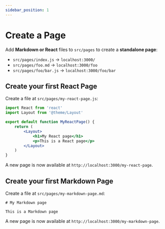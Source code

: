 ```yaml
---
sidebar_position: 1
---
```


# Create a Page

Add **Markdown or React** files to `src/pages` to create a **standalone page**:

-   `src/pages/index.js` -> `localhost:3000/`
-   `src/pages/foo.md` -> `localhost:3000/foo`
-   `src/pages/foo/bar.js` -> `localhost:3000/foo/bar`

## Create your first React Page

Create a file at `src/pages/my-react-page.js`:

```jsx title="src/pages/my-react-page.js"
import React from 'react'
import Layout from '@theme/Layout'

export default function MyReactPage() {
	return (
		<Layout>
			<h1>My React page</h1>
			<p>This is a React page</p>
		</Layout>
	)
}
```

A new page is now available at `http://localhost:3000/my-react-page`.

## Create your first Markdown Page

Create a file at `src/pages/my-markdown-page.md`:

```mdx title="src/pages/my-markdown-page.md"
# My Markdown page

This is a Markdown page
```

A new page is now available at `http://localhost:3000/my-markdown-page`.
